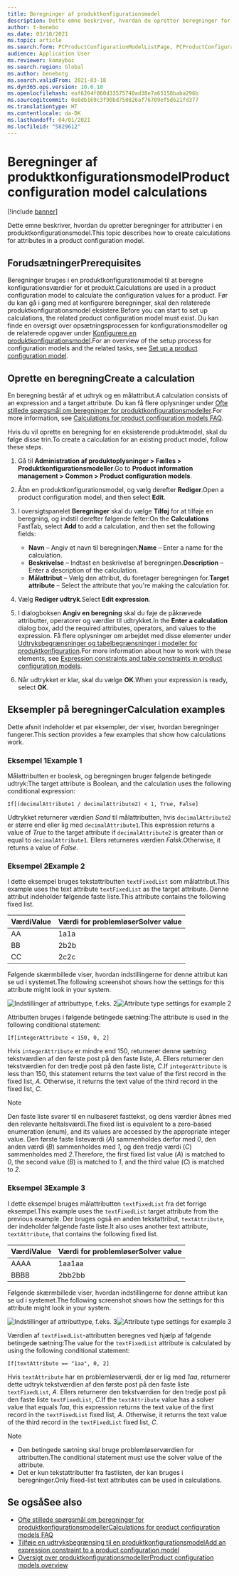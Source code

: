 ```yaml
---
title: Beregninger af produktkonfigurationsmodel
description: Dette emne beskriver, hvordan du opretter beregninger for attributter i en produktkonfigurationsmodel
author: t-benebo
ms.date: 03/18/2021
ms.topic: article
ms.search.form: PCProductConfigurationModelListPage, PCProductConfigurationModelDetails
audience: Application User
ms.reviewer: kamaybac
ms.search.region: Global
ms.author: benebotg
ms.search.validFrom: 2021-03-18
ms.dyn365.ops.version: 10.0.18
ms.openlocfilehash: eaf6264f060d33575740ad38e7a65158baba296b
ms.sourcegitcommit: 0e8db169c3f90bd750826af76709ef5d621fd377
ms.translationtype: HT
ms.contentlocale: da-DK
ms.lasthandoff: 04/01/2021
ms.locfileid: "5829612"
---
```

# <a name="product-configuration-model-calculations"></a><span data-ttu-id="1118b-103">Beregninger af produktkonfigurationsmodel</span><span class="sxs-lookup"><span data-stu-id="1118b-103">Product configuration model calculations</span></span>

[!include [banner](../includes/banner.md)]

<span data-ttu-id="1118b-104">Dette emne beskriver, hvordan du opretter beregninger for attributter i en produktkonfigurationsmodel.</span><span class="sxs-lookup"><span data-stu-id="1118b-104">This topic describes how to create calculations for attributes in a product configuration model.</span></span>

## <a name="prerequisites"></a><span data-ttu-id="1118b-105">Forudsætninger</span><span class="sxs-lookup"><span data-stu-id="1118b-105">Prerequisites</span></span>

<span data-ttu-id="1118b-106">Beregninger bruges i en produktkonfigurationsmodel til at beregne konfigurationsværdier for et produkt.</span><span class="sxs-lookup"><span data-stu-id="1118b-106">Calculations are used in a product configuration model to calculate the configuration values for a product.</span></span> <span data-ttu-id="1118b-107">Før du kan gå i gang med at konfigurere beregninger, skal den relaterede produktkonfigurationsmodel eksistere.</span><span class="sxs-lookup"><span data-stu-id="1118b-107">Before you can start to set up calculations, the related product configuration model must exist.</span></span> <span data-ttu-id="1118b-108">Du kan finde en oversigt over opsætningsprocessen for konfigurationsmodeller og de relaterede opgaver under [Konfigurere en produktkonfigurationsmodel](set-up-maintain-product-configuration-model.md).</span><span class="sxs-lookup"><span data-stu-id="1118b-108">For an overview of the setup process for configuration models and the related tasks, see [Set up a product configuration model](set-up-maintain-product-configuration-model.md).</span></span>

## <a name="create-a-calculation"></a><span data-ttu-id="1118b-109">Oprette en beregning</span><span class="sxs-lookup"><span data-stu-id="1118b-109">Create a calculation</span></span>

<span data-ttu-id="1118b-110">En beregning består af et udtryk og en målattribut.</span><span class="sxs-lookup"><span data-stu-id="1118b-110">A calculation consists of an expression and a target attribute.</span></span> <span data-ttu-id="1118b-111">Du kan få flere oplysninger under [Ofte stillede spørgsmål om beregninger for produktkonfigurationsmodeller](calculate-product-configuration-models.md).</span><span class="sxs-lookup"><span data-stu-id="1118b-111">For more information, see [Calculations for product configuration models FAQ](calculate-product-configuration-models.md).</span></span>

<span data-ttu-id="1118b-112">Hvis du vil oprette en beregning for en eksisterende produktmodel, skal du følge disse trin.</span><span class="sxs-lookup"><span data-stu-id="1118b-112">To create a calculation for an existing product model, follow these steps.</span></span>

1. <span data-ttu-id="1118b-113">Gå til **Administration af produktoplysninger \> Fælles \> Produktkonfigurationsmodeller**.</span><span class="sxs-lookup"><span data-stu-id="1118b-113">Go to **Product information management \> Common \> Product configuration models**.</span></span>
1. <span data-ttu-id="1118b-114">Åbn en produktkonfigurationsmodel, og vælg derefter **Rediger**.</span><span class="sxs-lookup"><span data-stu-id="1118b-114">Open a product configuration model, and then select **Edit**.</span></span>
1. <span data-ttu-id="1118b-115">I oversigtspanelet **Beregninger** skal du vælge **Tilføj** for at tilføje en beregning, og indstil derefter følgende felter:</span><span class="sxs-lookup"><span data-stu-id="1118b-115">On the **Calculations** FastTab, select **Add** to add a calculation, and then set the following fields:</span></span>

    - <span data-ttu-id="1118b-116">**Navn** – Angiv et navn til beregningen.</span><span class="sxs-lookup"><span data-stu-id="1118b-116">**Name** – Enter a name for the calculation.</span></span>
    - <span data-ttu-id="1118b-117">**Beskrivelse** – Indtast en beskrivelse af beregningen.</span><span class="sxs-lookup"><span data-stu-id="1118b-117">**Description** – Enter a description of the calculation.</span></span>
    - <span data-ttu-id="1118b-118">**Målattribut** – Vælg den attribut, du foretager beregningen for.</span><span class="sxs-lookup"><span data-stu-id="1118b-118">**Target attribute** – Select the attribute that you're making the calculation for.</span></span>

1. <span data-ttu-id="1118b-119">Vælg **Rediger udtryk**.</span><span class="sxs-lookup"><span data-stu-id="1118b-119">Select **Edit expression**.</span></span>
1. <span data-ttu-id="1118b-120">I dialogboksen **Angiv en beregning** skal du føje de påkrævede attributter, operatorer og værdier til udtrykket.</span><span class="sxs-lookup"><span data-stu-id="1118b-120">In the **Enter a calculation** dialog box, add the required attributes, operators, and values to the expression.</span></span> <span data-ttu-id="1118b-121">Få flere oplysninger om arbejdet med disse elementer under [Udtryksbegrænsninger og tabelbegrænsninger i modeller for produktkonfiguration](expression-constraints-table-constraints-product-configuration-models.md).</span><span class="sxs-lookup"><span data-stu-id="1118b-121">For more information about how to work with these elements, see [Expression constraints and table constraints in product configuration models](expression-constraints-table-constraints-product-configuration-models.md).</span></span>
1. <span data-ttu-id="1118b-122">Når udtrykket er klar, skal du vælge **OK**.</span><span class="sxs-lookup"><span data-stu-id="1118b-122">When your expression is ready, select **OK**.</span></span>

## <a name="calculation-examples"></a><span data-ttu-id="1118b-123">Eksempler på beregninger</span><span class="sxs-lookup"><span data-stu-id="1118b-123">Calculation examples</span></span>

<span data-ttu-id="1118b-124">Dette afsnit indeholder et par eksempler, der viser, hvordan beregninger fungerer.</span><span class="sxs-lookup"><span data-stu-id="1118b-124">This section provides a few examples that show how calculations work.</span></span>

### <a name="example-1"></a><span data-ttu-id="1118b-125">Eksempel 1</span><span class="sxs-lookup"><span data-stu-id="1118b-125">Example 1</span></span>

<span data-ttu-id="1118b-126">Målattributten er boolesk, og beregningen bruger følgende betingede udtryk:</span><span class="sxs-lookup"><span data-stu-id="1118b-126">The target attribute is Boolean, and the calculation uses the following conditional expression:</span></span>

`If[(decimalAttribute1 / decimalAttribute2) < 1, True, False]`

<span data-ttu-id="1118b-127">Udtrykket returnerer værdien *Sand* til målattributten, hvis `decimalAttribute2` er større end eller lig med `decimalAttribute1`.</span><span class="sxs-lookup"><span data-stu-id="1118b-127">This expression returns a value of *True* to the target attribute if `decimalAttribute2` is greater than or equal to `decimalAttribute1`.</span></span> <span data-ttu-id="1118b-128">Ellers returneres værdien *Falsk*.</span><span class="sxs-lookup"><span data-stu-id="1118b-128">Otherwise, it returns a value of *False*.</span></span>

### <a name="example-2"></a><span data-ttu-id="1118b-129">Eksempel 2</span><span class="sxs-lookup"><span data-stu-id="1118b-129">Example 2</span></span>

<span data-ttu-id="1118b-130">I dette eksempel bruges tekstattributten `textFixedList` som målattribut.</span><span class="sxs-lookup"><span data-stu-id="1118b-130">This example uses the text attribute `textFixedList` as the target attribute.</span></span> <span data-ttu-id="1118b-131">Denne attribut indeholder følgende faste liste.</span><span class="sxs-lookup"><span data-stu-id="1118b-131">This attribute contains the following fixed list.</span></span>

| <span data-ttu-id="1118b-132">Værdi</span><span class="sxs-lookup"><span data-stu-id="1118b-132">Value</span></span> | <span data-ttu-id="1118b-133">Værdi for problemløser</span><span class="sxs-lookup"><span data-stu-id="1118b-133">Solver value</span></span> |
|---|---|
| <span data-ttu-id="1118b-134">A</span><span class="sxs-lookup"><span data-stu-id="1118b-134">A</span></span> | <span data-ttu-id="1118b-135">1a</span><span class="sxs-lookup"><span data-stu-id="1118b-135">1a</span></span> |
| <span data-ttu-id="1118b-136">B</span><span class="sxs-lookup"><span data-stu-id="1118b-136">B</span></span> | <span data-ttu-id="1118b-137">2b</span><span class="sxs-lookup"><span data-stu-id="1118b-137">2b</span></span> |
| <span data-ttu-id="1118b-138">C</span><span class="sxs-lookup"><span data-stu-id="1118b-138">C</span></span> | <span data-ttu-id="1118b-139">2c</span><span class="sxs-lookup"><span data-stu-id="1118b-139">2c</span></span> |

<span data-ttu-id="1118b-140">Følgende skærmbillede viser, hvordan indstillingerne for denne attribut kan se ud i systemet.</span><span class="sxs-lookup"><span data-stu-id="1118b-140">The following screenshot shows how the settings for this attribute might look in your system.</span></span>

<span data-ttu-id="1118b-141">![Indstillinger af attributtype, f.eks. 2](media/model-calculations-example2.png "Indstillinger af attributtype, f.eks. 2")</span><span class="sxs-lookup"><span data-stu-id="1118b-141">![Attribute type settings for example 2](media/model-calculations-example2.png "Attribute type settings for example 2")</span></span>

<span data-ttu-id="1118b-142">Attributten bruges i følgende betingede sætning:</span><span class="sxs-lookup"><span data-stu-id="1118b-142">The attribute is used in the following conditional statement:</span></span>

`If[integerAttribute < 150, 0, 2]`

<span data-ttu-id="1118b-143">Hvis `integerAttribute` er mindre end 150, returnerer denne sætning tekstværdien af den første post på den faste liste, *A*. Ellers returnerer den tekstværdien for den tredje post på den faste liste, *C*.</span><span class="sxs-lookup"><span data-stu-id="1118b-143">If `integerAttribute` is less than 150, this statement returns the text value of the first record in the fixed list, *A*. Otherwise, it returns the text value of the third record in the fixed list, *C*.</span></span>

> [!NOTE]
> <span data-ttu-id="1118b-144">Den faste liste svarer til en nulbaseret fasttekst, og dens værdier åbnes med den relevante heltalsværdi.</span><span class="sxs-lookup"><span data-stu-id="1118b-144">The fixed list is equivalent to a zero-based enumeration (enum), and its values are accessed by the appropriate integer value.</span></span> <span data-ttu-id="1118b-145">Den første faste listeværdi (*A*) sammenholdes derfor med *0*, den anden værdi (*B*) sammenholdes med *1*, og den tredje værdi (*C*) sammenholdes med *2*.</span><span class="sxs-lookup"><span data-stu-id="1118b-145">Therefore, the first fixed list value (*A*) is matched to *0*, the second value (*B*) is matched to *1*, and the third value (*C*) is matched to *2*.</span></span>

### <a name="example-3"></a><span data-ttu-id="1118b-146">Eksempel 3</span><span class="sxs-lookup"><span data-stu-id="1118b-146">Example 3</span></span>

<span data-ttu-id="1118b-147">I dette eksempel bruges målattributten `textFixedList` fra det forrige eksempel.</span><span class="sxs-lookup"><span data-stu-id="1118b-147">This example uses the `textFixedList` target attribute from the previous example.</span></span> <span data-ttu-id="1118b-148">Der bruges også en anden tekstattribut, `textAttribute`, der indeholder følgende faste liste.</span><span class="sxs-lookup"><span data-stu-id="1118b-148">It also uses another text attribute, `textAttribute`, that contains the following fixed list.</span></span>

| <span data-ttu-id="1118b-149">Værdi</span><span class="sxs-lookup"><span data-stu-id="1118b-149">Value</span></span> | <span data-ttu-id="1118b-150">Værdi for problemløser</span><span class="sxs-lookup"><span data-stu-id="1118b-150">Solver value</span></span> |
|---|---|
| <span data-ttu-id="1118b-151">AA</span><span class="sxs-lookup"><span data-stu-id="1118b-151">AA</span></span> | <span data-ttu-id="1118b-152">1aa</span><span class="sxs-lookup"><span data-stu-id="1118b-152">1aa</span></span> |
| <span data-ttu-id="1118b-153">BB</span><span class="sxs-lookup"><span data-stu-id="1118b-153">BB</span></span> | <span data-ttu-id="1118b-154">2bb</span><span class="sxs-lookup"><span data-stu-id="1118b-154">2bb</span></span> |

<span data-ttu-id="1118b-155">Følgende skærmbillede viser, hvordan indstillingerne for denne attribut kan se ud i systemet.</span><span class="sxs-lookup"><span data-stu-id="1118b-155">The following screenshot shows how the settings for this attribute might look in your system.</span></span>

<span data-ttu-id="1118b-156">![Indstillinger af attributtype, f.eks. 3](media/model-calculations-example3.png "Indstillinger af attributtype, f.eks. 3")</span><span class="sxs-lookup"><span data-stu-id="1118b-156">![Attribute type settings for example 3](media/model-calculations-example3.png "Attribute type settings for example 3")</span></span>

<span data-ttu-id="1118b-157">Værdien af `textFixedList`-attributten beregnes ved hjælp af følgende betingede sætning:</span><span class="sxs-lookup"><span data-stu-id="1118b-157">The value for the `textFixedList` attribute is calculated by using the following conditional statement:</span></span>

`If[textAttribute == "1aa", 0, 2]`

<span data-ttu-id="1118b-158">Hvis `textAttribute` har en problemløserværdi, der er lig med *1aa*, returnerer dette udtryk tekstværdien af den første post på den faste liste `textFixedList`, *A*. Ellers returnerer den tekstværdien for den tredje post på den faste liste `textFixedList`, *C*.</span><span class="sxs-lookup"><span data-stu-id="1118b-158">If the `textAttribute` value has a solver value that equals *1aa*, this expression returns the text value of the first record in the `textFixedList` fixed list, *A*. Otherwise, it returns the text value of the third record in the `textFixedList` fixed list, *C*.</span></span>

> [!NOTE]
> - <span data-ttu-id="1118b-159">Den betingede sætning skal bruge problemløserværdien for attributten.</span><span class="sxs-lookup"><span data-stu-id="1118b-159">The conditional statement must use the solver value of the attribute.</span></span>
> - <span data-ttu-id="1118b-160">Det er kun tekstattributter fra fastlisten, der kan bruges i beregninger.</span><span class="sxs-lookup"><span data-stu-id="1118b-160">Only fixed-list text attributes can be used in calculations.</span></span>

## <a name="see-also"></a><span data-ttu-id="1118b-161">Se også</span><span class="sxs-lookup"><span data-stu-id="1118b-161">See also</span></span>

- [<span data-ttu-id="1118b-162">Ofte stillede spørgsmål om beregninger for produktkonfigurationsmodeller</span><span class="sxs-lookup"><span data-stu-id="1118b-162">Calculations for product configuration models FAQ</span></span>](calculate-product-configuration-models.md)
- [<span data-ttu-id="1118b-163">Tilføje en udtryksbegrænsing til en produktkonfigurationsmodel</span><span class="sxs-lookup"><span data-stu-id="1118b-163">Add an expression constraint to a product configuration model</span></span>](tasks/add-expression-constraint-product-configuration-model.md)
- [<span data-ttu-id="1118b-164">Oversigt over produktkonfigurationsmodeller</span><span class="sxs-lookup"><span data-stu-id="1118b-164">Product configuration models overview</span></span>](product-configuration-models.md)
